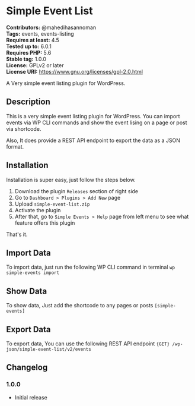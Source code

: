 # Simple Event List #
**Contributors:** @mahedihasannoman  
**Tags:** events, events-listing  
**Requires at least:** 4.5  
**Tested up to:** 6.0.1  
**Requires PHP:** 5.6  
**Stable tag:** 1.0.0  
**License:** GPLv2 or later  
**License URI:** https://www.gnu.org/licenses/gpl-2.0.html  

A Very simple event listing plugin for WordPress.

## Description ##

This is a very simple event listing plugin for WordPress. You can import events via WP CLI commands and show the event lising on a page or post via shortcode.

Also, It does provide a REST API endpoint to export the data as a JSON format.

## Installation ##

Installation is super easy, just follow the steps below.

1. Download the plugin `Releases` section of right side
2. Go to `Dashboard > Plugins > Add New` page
3. Upload `simple-event-list.zip`
4. Activate the plugin
5. After that, go to `Simple Events > Help` page from left menu to see what feature offers this plugin

That's it.

## Import Data ##

To import data, just run the following WP CLI command in terminal `wp simple-events import`

## Show Data ##

To show data, Just add the shortcode to any pages or posts `[simple-events]`

## Export Data ##

To export data, You can use the following REST API endpoint `{GET} /wp-json/simple-event-list/v2/events`

## Changelog ##

### 1.0.0 ###
* Initial release